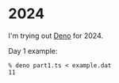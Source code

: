 # 2024

I'm trying out [Deno](https://deno.com) for 2024.

Day 1 example:

```
% deno part1.ts < example.dat
11
```